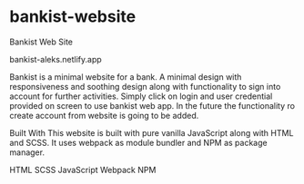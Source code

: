 # bankist-website
Bankist Web Site

bankist-aleks.netlify.app

Bankist is a minimal website for a bank. A minimal design with responsiveness and soothing design along with functionality to sign into account for further activities. Simply click on login and user credential provided on screen to use bankist web app. In the future the functionality ro create account from website is going to be added.

Built With
This website is built with pure vanilla JavaScript along with HTML and SCSS. It uses webpack as module bundler and NPM as package manager.

HTML
SCSS
JavaScript
Webpack
NPM

